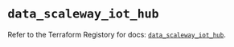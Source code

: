 # `data_scaleway_iot_hub`

Refer to the Terraform Registory for docs: [`data_scaleway_iot_hub`](https://registry.terraform.io/providers/scaleway/scaleway/2.18.0/docs/data-sources/iot_hub).

